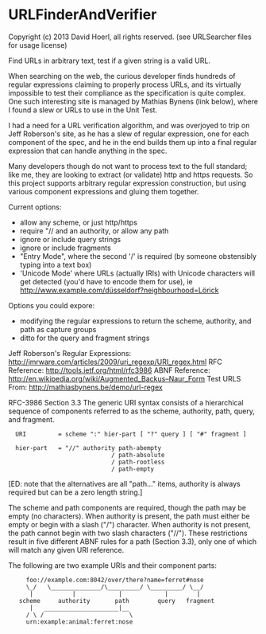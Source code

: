 URLFinderAndVerifier
====================
Copyright (c) 2013 David Hoerl, all rights reserved. (see URLSearcher files for usage license)

Find URLs in arbitrary text, test if a given string is a valid URL.

When searching on the web, the curious developer finds hundreds of regular expressions claiming to properly process URLs, and its virtually impossible to test their compliance as the specification is quite complex. One such interesting site is managed by Mathias Bynens (link below), where I found a slew or URLs to use in the Unit Test.

I had a need for a URL verification algorithm, and was overjoyed to trip on Jeff Roberson's site, as he has a slew of regular expression, one for each component of the spec, and he in the end builds them up into a final regular expression that can handle anything in the spec.

Many developers though do not want to process text to the full standard; like me, they are looking to extract (or validate) http and https requests. So this project supports arbitrary regular expression construction, but using various component expressions and gluing them together.

Current options:

- allow any scheme, or just http/https
- require "// and an authority, or allow any path
- ignore or include query strings
- ignore or include fragments
- "Entry Mode", where the second '/' is required (by someone obstensibly typing into a text box)
- 'Unicode Mode' where URLs (actually IRIs) with Unicode characters will get detected (you'd have to encode them for use), ie http://www.example.com/düsseldorf?neighbourhood=Lörick

Options you could expore:
- modifying the regular expressions to return the scheme, authority, and path as capture groups
- ditto for the query and fragment strings

Jeff Roberson's Regular Expressions: http://jmrware.com/articles/2009/uri_regexp/URI_regex.html
RFC Reference: http://tools.ietf.org/html/rfc3986
ABNF Reference: http://en.wikipedia.org/wiki/Augmented_Backus–Naur_Form
Test URLS From: http://mathiasbynens.be/demo/url-regex

RFC-3986 Section 3.3
   The generic URI syntax consists of a hierarchical sequence of
   components referred to as the scheme, authority, path, query, and
   fragment.

      URI         = scheme ":" hier-part [ "?" query ] [ "#" fragment ]

      hier-part   = "//" authority path-abempty
								 / path-absolute
								 / path-rootless
								 / path-empty

   [ED: note that the alternatives are all "path..." items, authority is always required
        but can be a zero length string.]

   The scheme and path components are required, though the path may be
   empty (no characters).  When authority is present, the path must
   either be empty or begin with a slash ("/") character.  When
   authority is not present, the path cannot begin with two slash
   characters ("//").  These restrictions result in five different ABNF
   rules for a path (Section 3.3), only one of which will match any
   given URI reference.

   The following are two example URIs and their component parts:

         foo://example.com:8042/over/there?name=ferret#nose
         \_/   \______________/\_________/ \_________/ \__/
          |           |            |            |        |
       scheme     authority       path        query   fragment
          |   _____________________|__
         / \ /                        \
         urn:example:animal:ferret:nose
